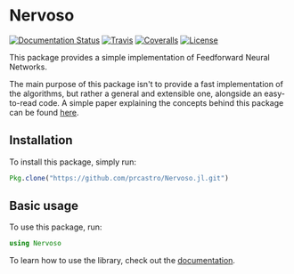 # Nervoso

[![Documentation Status](https://img.shields.io/badge/docs-latest-brightgreen.svg?style=flat-square)](http://neuralnetslitejl.readthedocs.org/en/latest)
[![Travis](https://img.shields.io/travis/prcastro/Nervoso.jl.svg?style=flat-square)](https://travis-ci.org/prcastro/Nervoso.jl)
[![Coveralls](https://img.shields.io/coveralls/prcastro/Nervoso.jl.svg?style=flat-square)](https://coveralls.io/github/prcastro/Nervoso.jl?branch=master)
[![License](http://img.shields.io/badge/license-MIT-blue.svg?style=flat-square)](LICENSE.md)

This package provides a simple implementation of Feedforward Neural Networks.

The main purpose of this package isn't to provide a fast implementation of the algorithms, but rather a general and extensible one, alongside an easy-to-read code. A simple paper explaining the concepts behind this package can be found [here](https://www.dropbox.com/s/1jsq59pq7ngj3ss/Nervoso_jl_Explanation.pdf?dl=0).

## Installation

To install this package, simply run:

```julia
Pkg.clone("https://github.com/prcastro/Nervoso.jl.git")
```

## Basic usage

To use this package, run:

```julia
using Nervoso
```

To learn how to use the library, check out the [documentation](http://neuralnetslitejl.readthedocs.org/en/latest).
